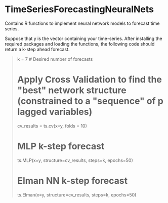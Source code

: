 # TimeSeriesForecastingNeuralNets
Contains R functions to implement neural network models to forecast time series. 

Suppose that y is the vector containing your time-series.
After installing the required packages and loading the functions, the following code should return a k-step ahead forecast.

> k = 7 # Desired number of forecasts
>
> # Apply Cross Validation to find the "best" network structure (constrained to a "sequence" of p lagged variables)
> cv_results = ts.cv(x=y, folds = 10) 
>
> # MLP k-step forecast
> ts.MLP(x=y, structure=cv_results, steps=k, epochs=50)
>
> # Elman NN k-step forecast
> ts.Elman(x=y, structure=cv_results, steps=k, epochs=50)
